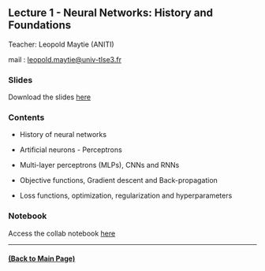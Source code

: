 ## Lecture 1 - Neural Networks: History and Foundations
Teacher: Leopold Maytie (ANITI)

mail : leopold.maytie@univ-tlse3.fr

<!-- 
### Lecture video

View the recorded lecture [here](https://drive.google.com/file/d/1kMtJOhz74V955FSmoM8wlEJDX8KbI1PF/view?usp=sharing) (this will only be available for approximately 6 weeks after the course)
-->

### Slides

Download the slides [here](https://github.com/rufinv/Intro2AI-class/blob/gh-pages/Lecture1/Lecture%201.pdf)

### Contents

* History of neural networks 

* Artificial neurons - Perceptrons

* Multi-layer perceptrons (MLPs), CNNs and RNNs

* Objective functions, Gradient descent and Back-propagation

* Loss functions, optimization, regularization and hyperparameters

### Notebook
Access the collab notebook [here](https://colab.research.google.com/drive/1on3gfbhomAslfiQ9kaf7ENPH0ctazny1?usp=sharing)

---
#### [(Back to Main Page)](../index.md)
